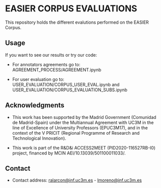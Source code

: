 # EASIER CORPUS EVALUATIONS

This repository holds the different evalutions performed on the EASIER Corpus.

## Usage
If you want to see our results or try our code:
- For annotators agreements go to: AGREEMENT_PROCESS/AGREEMENT.ipynb

- For user evaluation go to: USER_EVALUATION/CORPUS_USER_EVAL.ipynb and USER_EVALUATION/CORPUS_EVALUATION_SUBS.ipynb

## Acknowledgments
- This work has been supported by the Madrid Government (Comunidad de Madrid-Spain) under the Multiannual Agreement with UC3M in the line of Excellence of University Professors (EPUC3M17), and in the context of the V PRICIT (Regional Programme of Research and Technological Innovation).

- This work is part of the R&D&i ACCESS2MEET (PID2020-116527RB-I0) project, financed by MCIN AEI/10.13039/501100011033/.

## Contact
- Contact address: ralarcon@inf.uc3m.es - lmoreno@inf.uc3m.es
